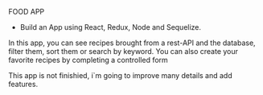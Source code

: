 FOOD APP

- Build an App using React, Redux, Node and Sequelize.

In this app, you can see recipes brought from a rest-API and the database, filter them, sort them or search by keyword. You can also create your favorite recipes by completing a controlled form

This app is not finishied, i`m going to improve many details and add features.

